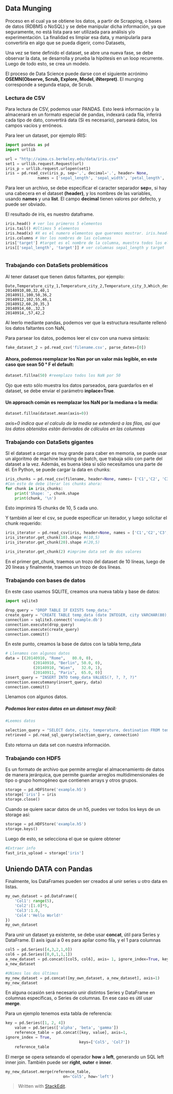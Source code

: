 ## Data Munging

Proceso en el cual ya se obtiene los datos, a partir de Scrapping, o bases de datos (RDBMS o NoSQL) y se debe manipular dicha información, ya que seguramente, no está lista para ser utilizada para análisis y/o experimentación.
La finalidad es limpiar esa data, y manipularla para convertirla en algo que se pueda digerir, como Datasets, 

Una vez se tiene definido el dataset, se abre una nueva fase, se debe observar la data, se desarrolla y prueba la hipótesis en un loop recurrente. Luego de todo esto, se crea un modelo. 

El proceso de Data Science puede darse con el siguiente acrónimo
**OSEMN(Observe, Scrub, Explore, Model, iNterpret)**. El munging corresponde a segunda etapa, de Scrub. 

### Lectura de CSV

Para lectura de CSV, podemos usar PANDAS. Esto leerá información y la almacenará en un formato especial de pandas, indexará cada fila, inferirá cada tipo de dato, convertirá data (Si es necesario), parseará datos, los campos vacíos y erróneos.

Para leer un dataset, por ejemplo IRIS:

```python
import pandas as pd
import urllib

url = "http://aima.cs.berkeley.edu/data/iris.csv"
set1 = urllib.request.Request(url)
iris_p = urllib.request.urlopen(set1)
iris = pd.read_csv(iris_p, sep=',', decimal='.', header= None,
              names = ['sepal_length', 'sepal_width', 'petal_length', 'petal_width', 'target'])
```
Para leer un archivo, se debe especificar el caracter separador **sep=**, si hay una cabecera en el dataset **(header)**, y los nombres de las variables, usando **names** y una **list**.  El campo **decimal** tienen valores por defecto, y puede ser obviado. 

El resultado de iris, es nuestro dataframe. 

```python
iris.head() # ver los primeros 5 elementos
iris.tail() #Ultimos 5 elementos	
iris.head(x) #X es el numero elementos que queremos mostrar. iris.head(2) muestra los primeros 2
iris.columns # Ver los nombres de las columnas
iris['target'] #target es el nombre de la columna, muestra todos los elementos de dicha columna
iris[['sepal_length', 'target']] # ver columnas sepal_length y target



```

### Trabajando con DataSets problemáticos

Al tener dataset que tienen datos faltantes, por ejemplo:

```markup
Date,Temperature_city_1,Temperature_city_2,Temperature_city_3,Which_destination
20140910,80,32,40,1
20140911,100,50,36,2
20140912,102,55,46,1
20140912,60,20,35,3
20140914,60,,32,3
20140914,,57,42,2
```

Al leerlo mediante pandas, podemos ver que la estructura resultante rellenó los datos faltantes con NaN, 

Para parsear los datos, podemos leer el csv con una nueva sintaxis:

```python
fake_dataset_2 = pd.read_csv('filename.csv', parse_dates=[0])
```

#### Ahora, podemos reemplazar los Nan por un valor más legible, en este caso que sean 50 ° F el default:
```python
dataset.fillna(50) #reemplazo todos los NaN por 50
```
Ojo que esto sólo muestra los datos parseados, para guardarlos en el dataset, se debe enviar el parámetro **inplace=True**.

#### Un approach común es reemplazar los NaN por la mediana o la media:

```python
dataset.fillna(dataset.mean(axis=0))
```
*axis=0 indica que el calculo de la media se extenderá a las filas, así que los datos obtenidos están derivados de cálculos en las columnas*

### Trabajando con DataSets gigantes

SI el dataset a cargar es muy grande para caber en memoria, se puede usar un algoritmo de machine learning de batch, que trabaja sólo con parte del dataset a la vez. Además, es buena idea si sólo necesitamos una parte de él. En Python, se puede cargar la data en chunks:

```python
iris_chunks = pd.read_csv(filename, header=None, names= ['C1','C2', 'C3', 'C4', 'C5'], chunksize = 10)
#Con esto de debe iterar los chunks ahora:
for chunk in iris_chunks:
	print('Shape: ', chunk.shape
	print(chunk, '\n')
```
Esto imprimirá 15 chunks de 10, 5 cada uno.

Y también al leer el csv, se puede especificar un iterador, y luego solicitar el chunk requerido:

```Python
iris_iterator = pd.read_csv(iris, header=None, names = ['C1','C2','C3','C4','C5'], iterator = True)
iris_iterator.get_chunk(10).shape #(10,5)
iris_iterator.get_chunk(20).shape #(20,5)

iris_iterator.get_chunk(2) #imprime data set de dos valores
```

En el primer get_chunk, traemos un trozo del dataset de 10 líneas, luego de 20 líneas y finalmente, traemos un trozo de dos líneas.

### Trabajando con bases de datos

En este caso usamos SQLITE, creamos una nueva tabla y base de datos:
```python
import sqlite3

drop_query = "DROP TABLE IF EXISTS temp_data;"
create_query = "CREATE TABLE temp_data (date INTEGER, city VARCHAR(80),  temperature REAL, destination INTEGER);"
connection = sqlite3.connect('example.db')
connection.execute(drop_query)
connection.execute(create_query)
connection.commit()
```
 En este punto, creamos la base de datos con la tabla temp_data
 
```python
# Llenamos con algunos datos
data = [(20140910, "Rome",   80.0, 0),
            (20140910, "Berlin", 50.0, 0),
            (20140910, "Wien",   32.0, 1),
            (20140911, "Paris",  65.0, 0)]
insert_query = "INSERT INTO temp_data VALUES(?, ?, ?, ?)"
connection.executemany(insert_query, data)
connection.commit()
```
Llenamos con algunos datos.

##### Podemos leer estos datos en un dataset muy fácil:

```python
#Leemos datos

selection_query = "SELECT date, city, temperature, destination FROM temp_data WHERE Date =20140910"
retrieved = pd.read_sql_query(selection_query, connection)
```
Esto retorna un data set con nuestra información.

### Trabajando con HDF5

Es un formato de archivo que permite arreglar 	el almacenamiento de datos de manera jerárquica, que permite guardar arreglos multidimensionales de tipo o grupo homogéneo que contienen arrays y otros grupos.

```python
storage = pd.HDFStore('example.h5')
storage['iris'] = iris
storage.close()
```
Cuando se quiere sacar datos de un h5, puedes ver todos los keys de un storage así:
```python
storage = pd.HDFStore('example.h5')
storage.keys()
```
Luego de esto, se selecciona el que se quiere obtener 

```python
#Extraer info
fast_iris_upload = storage['iris']
```

## Uniendo DATA con Pandas

Finalmente, los DataFrames pueden ser creados al unir series u otro data en listas. 

```python
my_own_dataset = pd.DataFrame({
    'Col1': range(5),
    'Col2':[1.0]*5,
    'Col3':1.0,
    'Col4':'Hello World!'
})
my_own_dataset
```

Para unir un dataset ya existente, se debe usar **concat**, útil para Series y DataFrame. El axis igual a 0 es para apilar como fila, y el 1 para columnas

```python
col5 = pd.Series([4,3,2,1,0])
col6 = pd.Series([0,0,1,1,1])
a_new_dataset = pd.concat([col5, col6], axis= 1, ignore_index=True, keys=['Col5','Col6'])
a_new_dataset

#UNimos los dos últimos
my_new_dataset = pd.concat([my_own_dataset, a_new_dataset], axis=1)
my_new_dataset
```

En alguna ocasión será necesario unir distintos Series y DataFrame en columnas específicas, o Series de columnas. En ese caso es útil usar **merge**.

Para un ejemplo tenemos esta tabla de referencia:

```python
key = pd.Series([1, 2, 4])
    value = pd.Series(['alpha', 'beta', 'gamma'])
    reference_table = pd.concat([key, value], axis=1,
ignore_index = True,
                                keys=['Col5', 'Col7'])
    reference_table
```
El merge se opera seteando el operador **how** a **left**, generando un SQL left inner join. También puede ser **right**, **outer** e **inner**. 

```python
my_new_dataset.merge(reference_table,
                         on='Col5', how='left')
```



> Written with [StackEdit](https://stackedit.io/).
<!--stackedit_data:
eyJoaXN0b3J5IjpbLTI5NDc1NjA5MSwtMjA2ODA4MDQ2NywtNz
cwOTU2MjA3LC0xODM3NDE4NjI3LDc2NjIyNjMxN119
-->